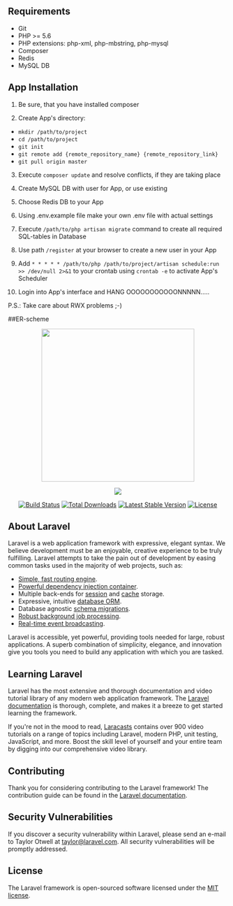 ## Requirements
- Git
- PHP >= 5.6
- PHP extensions: php-xml, php-mbstring, php-mysql 
- Composer
- Redis
- MySQL DB

## App Installation
1) Be sure, that you have installed composer

2) Create App's directory:
- `mkdir /path/to/project`
- `cd /path/to/project`
- `git init`
- `git remote add {remote_repository_name} {remote_repository_link}`
- `git pull origin master`
     
3) Execute `composer update` and resolve conflicts, if they are taking place

4) Create MySQL DB with user for App, or use existing

5) Choose Redis DB to your App

6) Using .env.example file make your own .env file with actual settings

7) Execute `/path/to/php artisan migrate` command to create all required SQL-tables in Database

8) Use path `/register` at your browser to create a new user in your App

9) Add `* * * * * /path/to/php /path/to/project/artisan schedule:run >> /dev/null 2>&1` to your crontab using `crontab -e` to activate App's Scheduler

10) Login into App's interface and HANG OOOOOOOOOOONNNNN.....

P.S.: Take care about RWX problems ;-)


##ER-scheme
<p align="center">
  <img src="https://dmp2.c8.net.ua/img/DMPSeller.png" width="350"/>  
</p>





<p align="center"><img src="https://laravel.com/assets/img/components/logo-laravel.svg"></p>

<p align="center">
<a href="https://travis-ci.org/laravel/framework"><img src="https://travis-ci.org/laravel/framework.svg" alt="Build Status"></a>
<a href="https://packagist.org/packages/laravel/framework"><img src="https://poser.pugx.org/laravel/framework/d/total.svg" alt="Total Downloads"></a>
<a href="https://packagist.org/packages/laravel/framework"><img src="https://poser.pugx.org/laravel/framework/v/stable.svg" alt="Latest Stable Version"></a>
<a href="https://packagist.org/packages/laravel/framework"><img src="https://poser.pugx.org/laravel/framework/license.svg" alt="License"></a>
</p>



## About Laravel

Laravel is a web application framework with expressive, elegant syntax. We believe development must be an enjoyable, creative experience to be truly fulfilling. Laravel attempts to take the pain out of development by easing common tasks used in the majority of web projects, such as:

- [Simple, fast routing engine](https://laravel.com/docs/routing).
- [Powerful dependency injection container](https://laravel.com/docs/container).
- Multiple back-ends for [session](https://laravel.com/docs/session) and [cache](https://laravel.com/docs/cache) storage.
- Expressive, intuitive [database ORM](https://laravel.com/docs/eloquent).
- Database agnostic [schema migrations](https://laravel.com/docs/migrations).
- [Robust background job processing](https://laravel.com/docs/queues).
- [Real-time event broadcasting](https://laravel.com/docs/broadcasting).

Laravel is accessible, yet powerful, providing tools needed for large, robust applications. A superb combination of simplicity, elegance, and innovation give you tools you need to build any application with which you are tasked.

## Learning Laravel

Laravel has the most extensive and thorough documentation and video tutorial library of any modern web application framework. The [Laravel documentation](https://laravel.com/docs) is thorough, complete, and makes it a breeze to get started learning the framework.

If you're not in the mood to read, [Laracasts](https://laracasts.com) contains over 900 video tutorials on a range of topics including Laravel, modern PHP, unit testing, JavaScript, and more. Boost the skill level of yourself and your entire team by digging into our comprehensive video library.

## Contributing

Thank you for considering contributing to the Laravel framework! The contribution guide can be found in the [Laravel documentation](http://laravel.com/docs/contributions).

## Security Vulnerabilities

If you discover a security vulnerability within Laravel, please send an e-mail to Taylor Otwell at taylor@laravel.com. All security vulnerabilities will be promptly addressed.

## License

The Laravel framework is open-sourced software licensed under the [MIT license](http://opensource.org/licenses/MIT).

